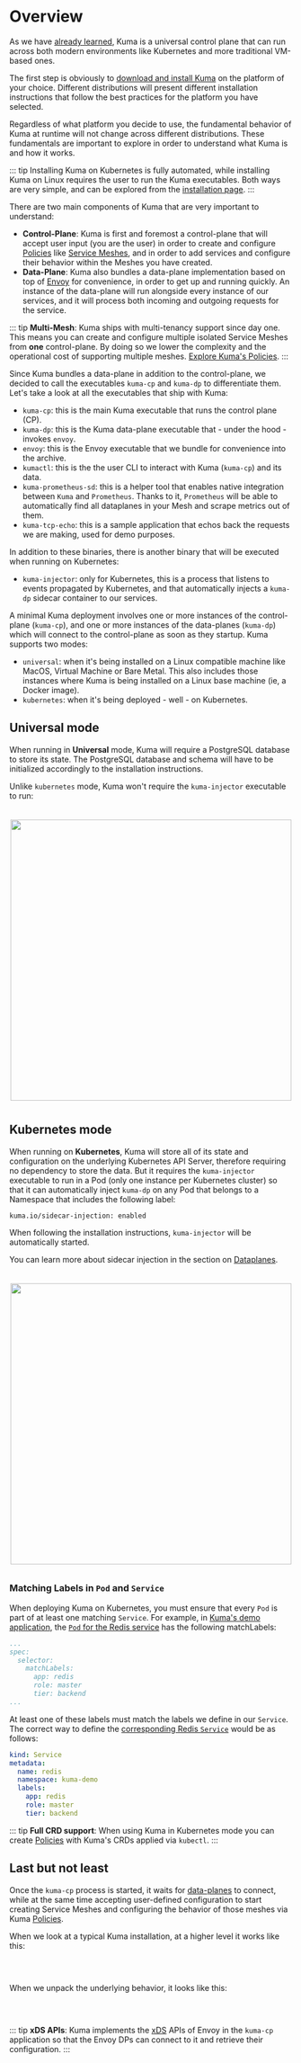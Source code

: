# Overview

As we have [already learned](../introduction), Kuma is a universal control plane that can run across both modern environments like Kubernetes and more traditional VM-based ones.

The first step is obviously to [download and install Kuma](/install/0.4.0) on the platform of your choice. Different distributions will present different installation instructions that follow the best practices for the platform you have selected.

Regardless of what platform you decide to use, the fundamental behavior of Kuma at runtime will not change across different distributions. These fundamentals are important to explore in order to understand what Kuma is and how it works.

::: tip
Installing Kuma on Kubernetes is fully automated, while installing Kuma on Linux requires the user to run the Kuma executables. Both ways are very simple, and can be explored from the [installation page](/install/0.4.0).
:::

There are two main components of Kuma that are very important to understand:

* **Control-Plane**: Kuma is first and foremost a control-plane that will accept user input (you are the user) in order to create and configure [Policies](../../policies/introduction) like [Service Meshes](../../policies/mesh), and in order to add services and configure their behavior within the Meshes you have created.
* **Data-Plane**: Kuma also bundles a data-plane implementation based on top of [Envoy](https://www.envoyproxy.io/) for convenience, in order to get up and running quickly. An instance of the data-plane will run alongside every instance of our services, and it will process both incoming and outgoing requests for the service.

::: tip
**Multi-Mesh**: Kuma ships with multi-tenancy support since day one. This means you can create and configure multiple isolated Service Meshes from **one** control-plane. By doing so we lower the complexity and the operational cost of supporting multiple meshes. [Explore Kuma's Policies](../../policies/introduction).
:::

Since Kuma bundles a data-plane in addition to the control-plane, we decided to call the executables `kuma-cp` and `kuma-dp` to differentiate them. Let's take a look at all the executables that ship with Kuma:

* `kuma-cp`: this is the main Kuma executable that runs the control plane (CP).
* `kuma-dp`: this is the Kuma data-plane executable that - under the hood - invokes `envoy`.
* `envoy`: this is the Envoy executable that we bundle for convenience into the archive.
* `kumactl`: this is the the user CLI to interact with Kuma (`kuma-cp`) and its data.
* `kuma-prometheus-sd`: this is a helper tool that enables native integration between `Kuma` and `Prometheus`. Thanks to it, `Prometheus` will be able to automatically find all dataplanes in your Mesh and scrape metrics out of them.
* `kuma-tcp-echo`: this is a sample application that echos back the requests we are making, used for demo purposes.

In addition to these binaries, there is another binary that will be executed when running on Kubernetes:

* `kuma-injector`: only for Kubernetes, this is a process that listens to events propagated by Kubernetes, and that automatically injects a `kuma-dp` sidecar container to our services.

A minimal Kuma deployment involves one or more instances of the control-plane (`kuma-cp`), and one or more instances of the data-planes (`kuma-dp`) which will connect to the control-plane as soon as they startup. Kuma supports two modes:

* `universal`: when it's being installed on a Linux compatible machine like MacOS, Virtual Machine or Bare Metal. This also includes those instances where Kuma is being installed on a Linux base machine (ie, a Docker image).
* `kubernetes`: when it's being deployed - well - on Kubernetes.

## Universal mode

When running in **Universal** mode, Kuma will require a PostgreSQL database to store its state. The PostgreSQL database and schema will have to be initialized accordingly to the installation instructions.

Unlike `kubernetes` mode, Kuma won't require the `kuma-injector` executable to run:

<center>
<img src="/images/docs/0.2.0/diagram-09.jpg" alt="" style="width: 500px; padding-top: 20px; padding-bottom: 10px;"/>
</center>

## Kubernetes mode

When running on **Kubernetes**, Kuma will store all of its state and configuration on the underlying Kubernetes API Server, therefore requiring no dependency to store the data. But it requires the `kuma-injector` executable to run in a Pod (only one instance per Kubernetes cluster) so that it can automatically inject `kuma-dp` on any Pod that belongs to a Namespace that includes the following label:

```
kuma.io/sidecar-injection: enabled
```

When following the installation instructions, `kuma-injector` will be automatically started.

You can learn more about sidecar injection in the section on [Dataplanes](./dps-and-data-model/#kubernetes).

<center>
<img src="/images/docs/0.2.0/diagram-08.jpg" alt="" style="width: 500px; padding-top: 20px; padding-bottom: 10px;"/>
</center>

### Matching Labels in `Pod` and `Service` 

When deploying Kuma on Kubernetes, you must ensure that every `Pod` is part of at least one matching `Service`. For example, in [Kuma's demo application](https://github.com/Kong/kuma-demo/blob/master/kubernetes/), the [`Pod` for the Redis service]((https://github.com/Kong/kuma-demo/blob/master/kubernetes/kuma-demo-aio.yaml#L104))  has the following matchLabels:

```yaml
...
spec:
  selector:
    matchLabels:
      app: redis
      role: master
      tier: backend
...
```

At least one of these labels must match the labels we define in our `Service`. The correct way to define the [corresponding Redis `Service`](https://github.com/Kong/kuma-demo/blob/master/kubernetes/kuma-demo-aio.yaml#L133) would be as follows:

```yaml
kind: Service
metadata:
  name: redis
  namespace: kuma-demo
  labels:
    app: redis
    role: master
    tier: backend
```

::: tip
**Full CRD support**: When using Kuma in Kubernetes mode you can create [Policies](../../policies/introduction) with Kuma's CRDs applied via `kubectl`.
:::

## Last but not least

Once the `kuma-cp` process is started, it waits for [data-planes](../dps-and-data-model) to connect, while at the same time accepting user-defined configuration to start creating Service Meshes and configuring the behavior of those meshes via Kuma [Policies](../../policies/introduction).

When we look at a typical Kuma installation, at a higher level it works like this:

<center>
<img src="/images/docs/0.2.0/diagram-06.jpg" alt="" style="padding-top: 20px; padding-bottom: 10px;"/>
</center>

When we unpack the underlying behavior, it looks like this:

<center>
<img src="/images/docs/0.2.0/diagram-07.jpg" alt="" style="padding-top: 20px; padding-bottom: 10px;"/>
</center>

::: tip
**xDS APIs**: Kuma implements the [xDS](https://www.envoyproxy.io/docs/envoy/latest/configuration/overview/v2_overview) APIs of Envoy in the `kuma-cp` application so that the Envoy DPs can connect to it and retrieve their configuration.
:::